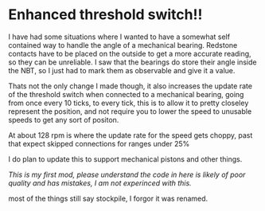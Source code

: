 # Enhanced threshold switch!!

I have had some situations where I wanted to have a somewhat self contained way to handle the angle of a mechanical bearing. Redstone contacts have to be placed on the outside to get a more accurate reading, so they can be unreliable. I saw that the bearings do store their angle inside the NBT, so I just had to mark them as observable and give it a value. 

Thats not the only change I made though, it also increases the update rate of the threshold switch when connected to a mechanical bearing, going from once every 10 ticks, to every tick, this is to allow it to pretty closeley represent the position, and not require you to lower the speed to unusable speeds to get any sort of positon. 

At about 128 rpm is where the update rate for the speed gets choppy, past that expect skipped connections for ranges under 25%


I do plan to update this to support mechanical pistons and other things. 


_This is my first mod, please understand the code in here is likely of poor quality and has mistakes, I am not experinced with this._

most of the things still say stockpile, I forgor it was renamed.
